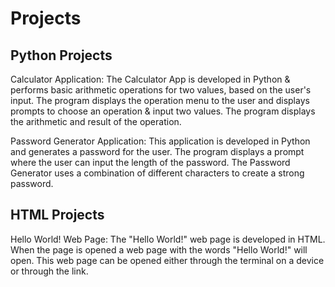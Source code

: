 # Projects

## Python Projects
  Calculator Application: The Calculator App is developed in Python & performs basic arithmetic operations for two values, based on the user's input. The 
  program displays the operation menu to the user and displays prompts to choose an operation & input two values. The program displays the arithmetic and     result of the operation. 

  Password Generator Application: This application is developed in Python and generates a password for the user. The program displays a prompt where the 
  user can input the length of the password. The Password Generator uses a combination of different characters to create a strong password. 

## HTML Projects
  Hello World! Web Page: The "Hello World!" web page is developed in HTML. When the page is opened a web page with the words "Hello World!" will open. This 
  web page can be opened either through the terminal on a device or through the link. 
